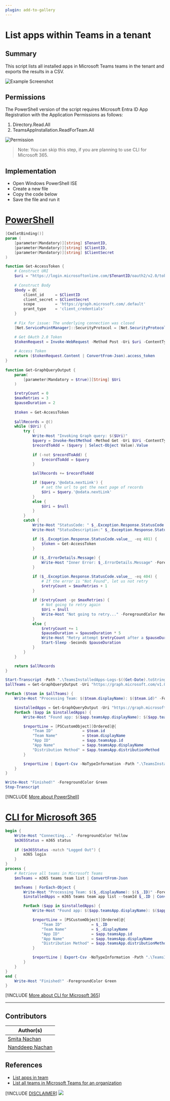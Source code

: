 ```yaml
---
plugin: add-to-gallery
---
```


# List apps within Teams in a tenant

## Summary

This script lists all installed apps in Microsoft Teams teams in the tenant and exports the results in a CSV.

![Example Screenshot](assets/example.png)

## Permissions

The PowerShell version of the script requires Microsoft Entra ID App Registration with the Application Permissions as follows:
1. Directory.Read.All
2. TeamsAppInstallation.ReadForTeam.All

![Permission](assets/API_Permissions.png)

> Note: You can skip this step, if you are planning to use CLI for Microsoft 365.

## Implementation

- Open Windows PowerShell ISE
- Create a new file
- Copy the code below
- Save the file and run it


# [PowerShell](#tab/ps)

```powershell
[CmdletBinding()]
param (
    [parameter(Mandatory)][string] $TenantID,
    [parameter(Mandatory)][string] $ClientID,
    [parameter(Mandatory)][string] $ClientSecret
)

function Get-AccessToken {
    # Construct URI
    $uri = "https://login.microsoftonline.com/$TenantID/oauth2/v2.0/token"
	
    # Construct Body
    $body = @{
        client_id     = $ClientID
        client_secret = $ClientSecret
        scope         = 'https://graph.microsoft.com/.default'
        grant_type    = 'client_credentials'
    }
	
    # Fix for issue: The underlying connection was closed
    [Net.ServicePointManager]::SecurityProtocol = [Net.SecurityProtocolType]::Tls12

    # Get OAuth 2.0 Token
    $tokenRequest = Invoke-WebRequest -Method Post -Uri $uri -ContentType 'application/x-www-form-urlencoded' -Body $body -UseBasicParsing
	
    # Access Token
    return ($tokenRequest.Content | ConvertFrom-Json).access_token
}
  
function Get-GraphQueryOutput {
    param(
        [parameter(Mandatory = $true)][String] $Uri
    )

    $retryCount = 0
    $maxRetries = 3
    $pauseDuration = 2
    
    $token = Get-AccessToken
  
    $allRecords = @()
    while ($Uri) {
        try {
            Write-Host "Invoking Graph query: $($Uri)"
            $query = Invoke-RestMethod -Method Get -Uri $Uri -ContentType 'application/json;odata.metadata=none' -Headers @{Authorization = "Bearer $token" }
            $recordToAdd = ($query | Select-Object Value).Value
			
            if (-not $recordToAdd) {
                $recordToAdd = $query
            }

            $allRecords += $recordToAdd

            if ($query.'@odata.nextLink') {
                # set the url to get the next page of records
                $Uri = $query.'@odata.nextLink'
            } 
            else {
                $Uri = $null
            }  
        } 
        catch {
            Write-Host "StatusCode: " $_.Exception.Response.StatusCode.value__
            Write-Host "StatusDescription:" $_.Exception.Response.StatusDescription

            if ($_.Exception.Response.StatusCode.value__ -eq 401) {
                $token = Get-AccessToken
            }
  
            if ($_.ErrorDetails.Message) {
                Write-Host "Inner Error: $_.ErrorDetails.Message" -ForegroundColor Red
            }

            if ($_.Exception.Response.StatusCode.value__ -eq 404) {
                # If the error is "Not Found", let us not retry
                $retryCount = $maxRetries + 1
            }
            
            if ($retryCount -ge $maxRetries) {
                # Not going to retry again
                $Uri = $null
                Write-Host "Not going to retry..." -ForegroundColor Red
            } 
            else {
                $retryCount += 1
                $pauseDuration = $pauseDuration * 5
                Write-Host "Retry attempt $retryCount after a $pauseDuration second pause..." -ForegroundColor Yellow
                Start-Sleep -Seconds $pauseDuration
            }
        }
    }

    return $allRecords
}

Start-Transcript -Path ".\TeamsInstalledApps-Logs-$((Get-Date).toString("dd-MM-yyyy")).log"
$allTeams = Get-GraphQueryOutput -Uri "https://graph.microsoft.com/v1.0/groups?`$filter=resourceProvisioningOptions/Any(x:x eq 'Team')"

ForEach ($team in $allTeams) {
    Write-Host "Processing Team: $($team.displayName): $($team.id)" -ForegroundColor Yellow

    $installedApps = Get-GraphQueryOutput -Uri "https://graph.microsoft.com/v1.0/teams/$($team.id)/installedApps?`$expand=teamsApp(`$select=id,displayName,distributionMethod)"
    ForEach ($app in $installedApps) {
        Write-Host "Found app: $($app.teamsApp.displayName): $($app.teamsApp.id)"

        $reportLine = [PSCustomObject][Ordered]@{
            "Team ID"             = $team.id
            "Team Name"           = $team.displayName
            "App ID"              = $app.teamsApp.id
            "App Name"            = $app.teamsApp.displayName
            "Distribution Method" = $app.teamsApp.distributionMethod
        }

        $reportLine | Export-Csv -NoTypeInformation -Path ".\TeamsInstalledApps-$((Get-Date).toString("dd-MM-yyyy")).csv" -Encoding UTF8 -Append
    }
}

Write-Host "Finished!" -ForegroundColor Green
Stop-Transcript
```
[!INCLUDE [More about PowerShell](../../docfx/includes/MORE-PS.md)]

# [CLI for Microsoft 365](#tab/cli-m365-ps)

```powershell
begin {
    Write-Host "Connecting..." -ForegroundColor Yellow   
    $m365Status = m365 status
  
    if ($m365Status -match "Logged Out") {
        m365 login
    }
}
process {
    # Retrieve all teams in Microsoft Teams
    $msTeams = m365 teams team list | ConvertFrom-Json

    $msTeams | ForEach-Object {
        Write-Host "Processing Team: $($_.displayName): $($_.ID)" -ForegroundColor Yellow
        $installedApps = m365 teams team app list --teamId $_.ID | ConvertFrom-Json

        ForEach ($app in $installedApps) {
            Write-Host "Found app: $($app.teamsApp.displayName): $($app.teamsApp.id)"

            $reportLine = [PSCustomObject][Ordered]@{
                "Team ID"             = $_.ID
                "Team Name"           = $_.displayName
                "App ID"              = $app.teamsApp.id
                "App Name"            = $app.teamsApp.displayName
                "Distribution Method" = $app.teamsApp.distributionMethod
            }

            $reportLine | Export-Csv -NoTypeInformation -Path ".\TeamsInstalledApps-$((Get-Date).toString("dd-MM-yyyy")).csv" -Encoding UTF8 -Append
        }
    }
}
end {
    Write-Host "Finished!" -ForegroundColor Green
}
```

[!INCLUDE [More about CLI for Microsoft 365](../../docfx/includes/MORE-CLIM365.md)]

***

## Contributors

| Author(s) |
|-----------|
| [Smita Nachan](https://github.com/SmitaNachan) |
| [Nanddeep Nachan](https://github.com/nanddeepn) |

## References

- [List apps in team](https://learn.microsoft.com/en-us/graph/api/team-list-installedapps?view=graph-rest-1.0&tabs=http)
- [List all teams in Microsoft Teams for an organization](https://learn.microsoft.com/en-us/graph/teams-list-all-teams)


[!INCLUDE [DISCLAIMER](../../docfx/includes/DISCLAIMER.md)]
<img src="https://m365-visitor-stats.azurewebsites.net/script-samples/scripts/teams-export-direct-routing-calls" aria-hidden="true" />